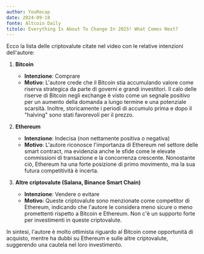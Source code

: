 ```yaml
---
author: YouRecap
date: 2024-09-18
fonte: Altcoin Daily
titolo: Everything Is About To Change In 2025! What Comes Next?
---
```


Ecco la lista delle criptovalute citate nel video con le relative intenzioni dell'autore:

1. **Bitcoin**
   - **Intenzione**: Comprare
   - **Motivo**: L'autore crede che il Bitcoin stia accumulando valore come riserva strategica da parte di governi e grandi investitori. Il calo delle riserve di Bitcoin negli exchange è visto come un segnale positivo per un aumento della domanda a lungo termine e una potenziale scarsità. Inoltre, storicamente i periodi di accumulo prima e dopo il "halving" sono stati favorevoli per il prezzo.

2. **Ethereum**
   - **Intenzione**: Indecisa (non nettamente positiva o negativa)
   - **Motivo**: L'autore riconosce l'importanza di Ethereum nel settore delle smart contract, ma evidenzia anche le sfide come le elevate commissioni di transazione e la concorrenza crescente. Nonostante ciò, Ethereum ha una forte posizione di primo movimento, ma la sua futura competitività è incerta.

3. **Altre criptovalute (Salana, Binance Smart Chain)**
   - **Intenzione**: Vendere o evitare
   - **Motivo**: Queste criptovalute sono menzionate come competitor di Ethereum, indicando che l'autore le considera meno sicure o meno promettenti rispetto a Bitcoin e Ethereum. Non c'è un supporto forte per investimenti in queste criptovalute.

In sintesi, l'autore è molto ottimista riguardo al Bitcoin come opportunità di acquisto, mentre ha dubbi su Ethereum e sulle altre criptovalute, suggerendo una cautela nel loro investimento.
